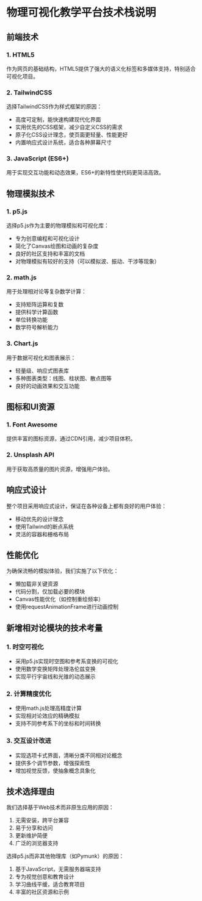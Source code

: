 # 物理可视化教学平台技术栈说明

## 前端技术

### 1. HTML5
作为网页的基础结构，HTML5提供了强大的语义化标签和多媒体支持，特别适合可视化项目。

### 2. TailwindCSS
选择TailwindCSS作为样式框架的原因：
- 高度可定制，能快速构建现代化界面
- 实用优先的CSS框架，减少自定义CSS的需求
- 原子化CSS设计理念，使页面更轻量、性能更好
- 内置响应式设计系统，适合各种屏幕尺寸

### 3. JavaScript (ES6+)
用于实现交互功能和动态效果，ES6+的新特性使代码更简洁高效。

## 物理模拟技术

### 1. p5.js
选择p5.js作为主要的物理模拟和可视化库：
- 专为创意编程和可视化设计
- 简化了Canvas绘图和动画的复杂度
- 良好的社区支持和丰富的文档
- 对物理模拟有较好的支持（可以模拟波、振动、干涉等现象）

### 2. math.js
用于处理相对论等复杂数学计算：
- 支持矩阵运算和复数
- 提供科学计算函数
- 单位转换功能
- 数学符号解析能力

### 3. Chart.js
用于数据可视化和图表展示：
- 轻量级、响应式图表库
- 多种图表类型：线图、柱状图、散点图等
- 良好的动画效果和交互功能

## 图标和UI资源

### 1. Font Awesome
提供丰富的图标资源，通过CDN引用，减少项目体积。

### 2. Unsplash API
用于获取高质量的图片资源，增强用户体验。

## 响应式设计

整个项目采用响应式设计，保证在各种设备上都有良好的用户体验：
- 移动优先的设计理念
- 使用Tailwind的断点系统
- 灵活的容器和栅格布局

## 性能优化

为确保流畅的模拟体验，我们实施了以下优化：
- 懒加载非关键资源
- 代码分割，仅加载必要的模块
- Canvas性能优化（如控制重绘频率）
- 使用requestAnimationFrame进行动画控制

## 新增相对论模块的技术考量

### 1. 时空可视化
- 采用p5.js实现时空图和参考系变换的可视化
- 使用数学变换矩阵处理洛伦兹变换
- 实现平行宇宙线和光锥的动态展示

### 2. 计算精度优化
- 使用math.js处理高精度计算
- 实现相对论效应的精确模拟
- 支持不同参考系下的坐标和时间转换

### 3. 交互设计改进
- 实现选项卡式界面，清晰分类不同相对论概念
- 提供多个调节参数，增强探索性
- 增加视觉反馈，使抽象概念具象化

## 技术选择理由

我们选择基于Web技术而非原生应用的原因：
1. 无需安装，跨平台兼容
2. 易于分享和访问
3. 更新维护简便
4. 广泛的浏览器支持

选择p5.js而非其他物理库（如Pymunk）的原因：
1. 基于JavaScript，无需服务器端支持
2. 专为视觉创意和教育设计
3. 学习曲线平缓，适合教育项目
4. 丰富的社区资源和示例 